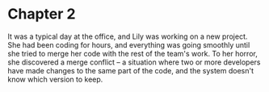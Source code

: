 # Chapter 2

It was a typical day at the office, and Lily was working on a new project. She had been coding for hours, and everything was going smoothly until she tried to merge her code with the rest of the team's work. To her horror, she discovered a merge conflict – a situation where two or more developers have made changes to the same part of the code, and the system doesn't know which version to keep.